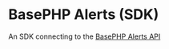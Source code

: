 # BasePHP Alerts (SDK)
An SDK connecting to the [BasePHP Alerts API](https://github.com/timothymarois/basephp-alerts-api)
